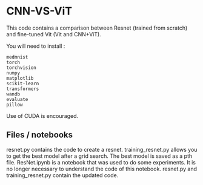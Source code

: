 # CNN-VS-ViT

This code contains a comparison between Resnet (trained from scratch) and fine-tuned Vit (Vit and CNN+ViT).

You will need to install : 
```
medmnist
torch
torchvision
numpy
matplotlib
scikit-learn
transformers
wandb
evaluate
pillow
```

Use of CUDA is encouraged.

## Files / notebooks 
resnet.py contains the code to create a resnet. training_resnet.py allows you to get the best model after a grid search. The best model is saved as a pth file. ResNet.ipynb is a notebook that was used to do some experiments. It is no longer necessary to understand the code of this notebook. resnet.py and training_resnet.py contain the updated code.
